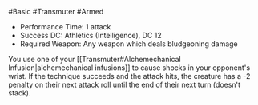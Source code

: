 #Basic #Transmuter #Armed
 
- Performance Time: 1 attack
- Success DC: Athletics (Intelligence), DC 12
- Required Weapon: Any weapon which deals bludgeoning damage
 
You use one of your [[Transmuter#Alchemechanical Infusion|alchemechanical infusions]] to cause shocks in your opponent's wrist. If the technique succeeds and the attack hits, the creature has a -2 penalty on their next attack roll until the end of their next turn (doesn't stack).